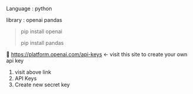 Language : python

library :  openai pandas

> pip install openai
> 
> pip install pandas

📌
https://platform.openai.com/api-keys ← visit this site to create your own api key

1. visit above link
2. API Keys
3. Create new secret key

